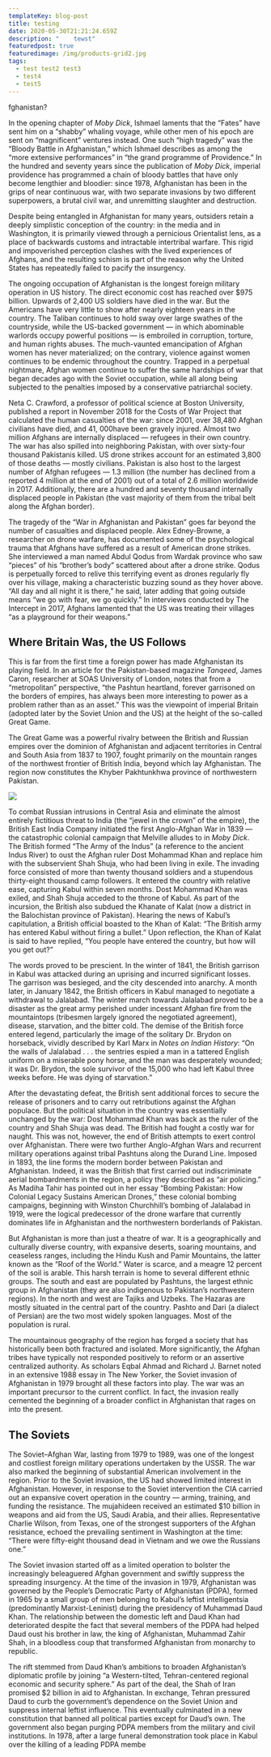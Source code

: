 ```yaml
---
templateKey: blog-post
title: testing
date: 2020-05-30T21:21:24.659Z
description: "    tewst"
featuredpost: true
featuredimage: /img/products-grid2.jpg
tags:
  - test test2 test3
  - test4
  - test5
---
```

fghanistan?

In the opening chapter of *Moby Dick*, Ishmael laments that the “Fates” have sent him on a “shabby” whaling voyage, while other men of his epoch are sent on “magnificent” ventures instead. One such “high tragedy” was the “Bloody Battle in Afghanistan,” which Ishmael describes as among the “more extensive performances” in “the grand programme of Providence.” In the hundred and seventy years since the publication of *Moby Dick*, imperial providence has programmed a chain of bloody battles that have only become lengthier and bloodier: since 1978, Afghanistan has been in the grips of near continuous war, with two separate invasions by two different superpowers, a brutal civil war, and unremitting slaughter and destruction.

Despite being entangled in Afghanistan for many years, outsiders retain a deeply simplistic conception of the country: in the media and in Washington, it is primarily viewed through a pernicious Orientalist lens, as a place of backwards customs and intractable intertribal warfare. This rigid and impoverished perception clashes with the lived experiences of Afghans, and the resulting schism is part of the reason why the United States has repeatedly failed to pacify the insurgency.

The ongoing occupation of Afghanistan is the longest foreign military operation in US history. The direct economic cost has reached over $975 billion. Upwards of 2,400 US soldiers have died in the war. But the Americans have very little to show after nearly eighteen years in the country. The Taliban continues to hold sway over large swathes of the countryside, while the US-backed government — in which abominable warlords occupy powerful positions — is embroiled in corruption, torture, and human rights abuses. The much-vaunted emancipation of Afghan women has never materialized; on the contrary, violence against women continues to be endemic throughout the country. Trapped in a perpetual nightmare, Afghan women continue to suffer the same hardships of war that began decades ago with the Soviet occupation, while all along being subjected to the penalties imposed by a conservative patriarchal society.

Neta C. Crawford, a professor of political science at Boston University, published a report in November 2018 for the Costs of War Project that calculated the human casualties of the war: since 2001, over 38,480 Afghan civilians have died, and 41, 000have been gravely injured. Almost two million Afghans are internally displaced — refugees in their own country. The war has also spilled into neighboring Pakistan, with over sixty-four thousand Pakistanis killed. US drone strikes account for an estimated 3,800 of those deaths — mostly civilians. Pakistan is also host to the largest number of Afghan refugees — 1.3 million (the number has declined from a reported 4 million at the end of 2001) out of a total of 2.6 million worldwide in 2017. Additionally, there are a hundred and seventy thousand internally displaced people in Pakistan (the vast majority of them from the tribal belt along the Afghan border).

The tragedy of the “War in Afghanistan and Pakistan” goes far beyond the number of casualties and displaced people. Alex Edney-Browne, a researcher on drone warfare, has documented some of the psychological trauma that Afghans have suffered as a result of American drone strikes. She interviewed a man named Abdul Qodus from Wardak province who saw “pieces” of his “brother’s body” scattered about after a drone strike. Qodus is perpetually forced to relive this terrifying event as drones regularly fly over his village, making a characteristic buzzing sound as they hover above. “All day and all night it is there,” he said, later adding that going outside means “we go with fear, we go quickly.” In interviews conducted by The Intercept in 2017, Afghans lamented that the US was treating their villages “as a playground for their weapons.”

## Where Britain Was, the US Follows

This is far from the first time a foreign power has made Afghanistan its playing field. In an article for the Pakistan-based magazine *Tanqeed*, James Caron, researcher at SOAS University of London, notes that from a “metropolitan” perspective, “the Pashtun heartland, forever garrisoned on the borders of empires, has always been more interesting to power as a problem rather than as an asset.” This was the viewpoint of imperial Britain (adopted later by the Soviet Union and the US) at the height of the so-called Great Game.

The Great Game was a powerful rivalry between the British and Russian empires over the dominion of Afghanistan and adjacent territories in Central and South Asia from 1837 to 1907, fought primarily on the mountain ranges of the northwest frontier of British India, beyond which lay Afghanistan. The region now constitutes the Khyber Pakhtunkhwa province of northwestern Pakistan.

![](https://communemag.com/wp-content/uploads/2020/04/satellite-texture-1.jpg)

To combat Russian intrusions in Central Asia and eliminate the almost entirely fictitious threat to India (the “jewel in the crown” of the empire), the British East India Company initiated the first Anglo-Afghan War in 1839 — the catastrophic colonial campaign that Melville alludes to in *Moby Dick*. The British formed “The Army of the Indus” (a reference to the ancient Indus River) to oust the Afghan ruler Dost Mohammad Khan and replace him with the subservient Shah Shuja, who had been living in exile. The invading force consisted of more than twenty thousand soldiers and a stupendous thirty-eight thousand camp followers. It entered the country with relative ease, capturing Kabul within seven months. Dost Mohammad Khan was exiled, and Shah Shuja acceded to the throne of Kabul. As part of the incursion, the British also subdued the Khanate of Kalat (now a district in the Balochistan province of Pakistan). Hearing the news of Kabul’s capitulation, a British official boasted to the Khan of Kalat: “The British army has entered Kabul without firing a bullet.” Upon reflection, the Khan of Kalat is said to have replied, “You people have entered the country, but how will you get out?”

The words proved to be prescient. In the winter of 1841, the British garrison in Kabul was attacked during an uprising and incurred significant losses. The garrison was besieged, and the city descended into anarchy. A month later, in January 1842, the British officers in Kabul managed to negotiate a withdrawal to Jalalabad. The winter march towards Jalalabad proved to be a disaster as the great army perished under incessant Afghan fire from the mountaintops (tribesmen largely ignored the negotiated agreement), disease, starvation, and the bitter cold. The demise of the British force entered legend, particularly the image of the solitary Dr. Brydon on horseback, vividly described by Karl Marx in *Notes on Indian History*: “On the walls of Jalalabad . . . the sentries espied a man in a tattered English uniform on a miserable pony horse, and the man was desperately wounded; it was Dr. Brydon, the sole survivor of the 15,000 who had left Kabul three weeks before. He was dying of starvation.”

After the devastating defeat, the British sent additional forces to secure the release of prisoners and to carry out retributions against the Afghan populace. But the political situation in the country was essentially unchanged by the war: Dost Mohammad Khan was back as the ruler of the country and Shah Shuja was dead. The British had fought a costly war for naught. This was not, however, the end of British attempts to exert control over Afghanistan. There were two further Anglo-Afghan Wars and recurrent military operations against tribal Pashtuns along the Durand Line. Imposed in 1893, the line forms the modern border between Pakistan and Afghanistan. Indeed, it was the British that first carried out indiscriminate aerial bombardments in the region, a policy they described as “air policing.” As Madiha Tahir has pointed out in her essay “Bombing Pakistan: How Colonial Legacy Sustains American Drones,” these colonial bombing campaigns, beginning with Winston Churchhill’s bombing of Jalalabad in 1919, were the logical predecessor of the drone warfare that currently dominates life in Afghanistan and the northwestern borderlands of Pakistan.

But Afghanistan is more than just a theatre of war. It is a geographically and culturally diverse country, with expansive deserts, soaring mountains, and ceaseless ranges, including the Hindu Kush and Pamir Mountains, the latter known as the “Roof of the World.” Water is scarce, and a meagre 12 percent of the soil is arable. This harsh terrain is home to several different ethnic groups. The south and east are populated by Pashtuns, the largest ethnic group in Afghanistan (they are also indigenous to Pakistan’s northwestern regions). In the north and west are Tajiks and Uzbeks. The Hazaras are mostly situated in the central part of the country. Pashto and Dari (a dialect of Persian) are the two most widely spoken languages. Most of the population is rural.

The mountainous geography of the region has forged a society that has historically been both fractured and isolated. More significantly, the Afghan tribes have typically not responded positively to reform or an assertive centralized authority. As scholars Eqbal Ahmad and Richard J. Barnet noted\
in an extensive 1988 essay in The New Yorker, the Soviet invasion of Afghanistan in 1979 brought all these factors into play. The war was an important precursor to the current conflict. In fact, the invasion really cemented the beginning of a broader conflict in Afghanistan that rages on into the present.

## The Soviets

The Soviet–Afghan War, lasting from 1979 to 1989, was one of the longest and costliest foreign military operations undertaken by the USSR. The war also marked the beginning of substantial American involvement in the region. Prior to the Soviet invasion, the US had showed limited interest in Afghanistan. However, in response to the Soviet intervention the CIA carried out an expansive covert operation in the country — arming, training, and funding the resistance. The mujahideen received an estimated $10 billion in weapons and aid from the US, Saudi Arabia, and their allies. Representative Charlie Wilson, from Texas, one of the strongest supporters of the Afghan resistance, echoed the prevailing sentiment in Washington at the time: “There were fifty-eight thousand dead in Vietnam and we owe the Russians one.”

The Soviet invasion started off as a limited operation to bolster the increasingly beleaguered Afghan government and swiftly suppress the spreading insurgency. At the time of the invasion in 1979, Afghanistan was governed by the People’s Democratic Party of Afghanistan (PDPA), formed in 1965 by a small group of men belonging to Kabul’s leftist intelligentsia (predominantly Marxist-Leninist) during the presidency of Muhammad Daud Khan. The relationship between the domestic left and Daud Khan had deteriorated despite the fact that several members of the PDPA had helped Daud oust his brother in law, the king of Afghanistan, Muhammad Zahir Shah, in a bloodless coup that transformed Afghanistan from monarchy to republic.

The rift stemmed from Daud Khan’s ambitions to broaden Afghanistan’s diplomatic profile by joining “a Western-tilted, Tehran-centered regional economic and security sphere.” As part of the deal, the Shah of Iran promised $2 billion in aid to Afghanistan. In exchange, Tehran pressured Daud to curb the government’s dependence on the Soviet Union and suppress internal leftist influence. This eventually culminated in a new constitution that banned all political parties except for Daud’s own. The government also began purging PDPA members from the military and civil institutions. In 1978, after a large funeral demonstration took place in Kabul over the killing of a leading PDPA membe